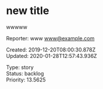 # new title

wwwww

Reporter: www <www@example.com>  

Created: 2019-12-20T08:00:30.878Z  
Updated: 2020-01-28T12:57:43.936Z

Type: story  
Status: backlog  
Priority: 13.5625
